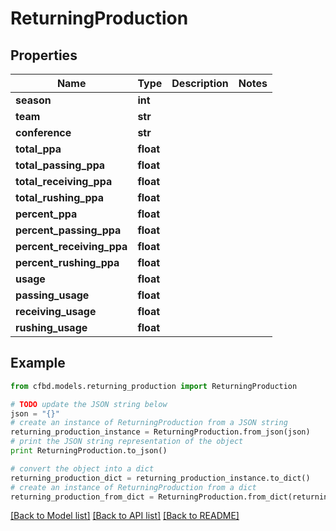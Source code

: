 # ReturningProduction


## Properties
Name | Type | Description | Notes
------------ | ------------- | ------------- | -------------
**season** | **int** |  | 
**team** | **str** |  | 
**conference** | **str** |  | 
**total_ppa** | **float** |  | 
**total_passing_ppa** | **float** |  | 
**total_receiving_ppa** | **float** |  | 
**total_rushing_ppa** | **float** |  | 
**percent_ppa** | **float** |  | 
**percent_passing_ppa** | **float** |  | 
**percent_receiving_ppa** | **float** |  | 
**percent_rushing_ppa** | **float** |  | 
**usage** | **float** |  | 
**passing_usage** | **float** |  | 
**receiving_usage** | **float** |  | 
**rushing_usage** | **float** |  | 

## Example

```python
from cfbd.models.returning_production import ReturningProduction

# TODO update the JSON string below
json = "{}"
# create an instance of ReturningProduction from a JSON string
returning_production_instance = ReturningProduction.from_json(json)
# print the JSON string representation of the object
print ReturningProduction.to_json()

# convert the object into a dict
returning_production_dict = returning_production_instance.to_dict()
# create an instance of ReturningProduction from a dict
returning_production_from_dict = ReturningProduction.from_dict(returning_production_dict)
```
[[Back to Model list]](../README.md#documentation-for-models) [[Back to API list]](../README.md#documentation-for-api-endpoints) [[Back to README]](../README.md)


